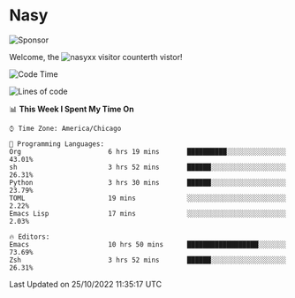 # Nasy

<!--
<p align="center">
<img height="200" src="https://github-readme-stats.vercel.app/api?username=nasyxx&count_private=true&show_icons=true&theme=dracula&include_all_commits=true"/>
<img height="200" src="https://github-readme-stats.vercel.app/api/top-langs/?username=nasyxx&theme=dracula&hide=html,jupyter+notebook&count_private=true&show_icons=true"/>
</p>

  
----------------
-->

![Sponsor](https://img.shields.io/static/v1.svg?label=Sponsor&message=%E2%9D%A4&logo=GitHub&style=flat&color=pink)
 
Welcome, the ![nasyxx visitor counter](https://count.getloli.com/get/@nasyxx?theme=rule34)th vistor!
 
<!--START_SECTION:waka-->
![Code Time](http://img.shields.io/badge/Code%20Time-2%2C743%20hrs%2034%20mins-blue)

![Lines of code](https://img.shields.io/badge/From%20Hello%20World%20I%27ve%20Written-5%20Million%20lines%20of%20code-blue)

📊 **This Week I Spent My Time On** 

```text
⌚︎ Time Zone: America/Chicago

💬 Programming Languages: 
Org                      6 hrs 19 mins       ██████████░░░░░░░░░░░░░░░   43.01% 
sh                       3 hrs 52 mins       ██████░░░░░░░░░░░░░░░░░░░   26.31% 
Python                   3 hrs 30 mins       ██████░░░░░░░░░░░░░░░░░░░   23.79% 
TOML                     19 mins             ░░░░░░░░░░░░░░░░░░░░░░░░░   2.22% 
Emacs Lisp               17 mins             ░░░░░░░░░░░░░░░░░░░░░░░░░   2.03%

🔥 Editors: 
Emacs                    10 hrs 50 mins      ██████████████████░░░░░░░   73.69% 
Zsh                      3 hrs 52 mins       ██████░░░░░░░░░░░░░░░░░░░   26.31%

```


 Last Updated on 25/10/2022 11:35:17 UTC
<!--END_SECTION:waka-->

<!-- ![visitors](https://visitor-badge.laobi.icu/badge?page_id=nasyxx.nasyxx) -->
